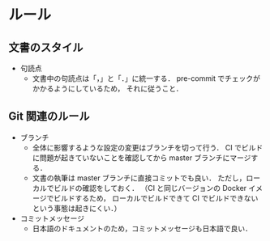 # ルール

## 文書のスタイル

- 句読点
  - 文書中の句読点は「，」と「．」に統一する．
    pre-commit でチェックがかかるようにしているため，
    それに従うこと．

## Git 関連のルール

- ブランチ
  - 全体に影響するような設定の変更はブランチを切って行う．
    CI でビルドに問題が起きていないことを確認してから
    master ブランチにマージする．
  - 文書の執筆は master ブランチに直接コミットでも良い．
    ただし，ローカルでビルドの確認をしておく．
    （CI と同じバージョンの Docker イメージでビルドするため，
    ローカルでビルドできて CI でビルドできないという事態は起きにくい．）
- コミットメッセージ
  - 日本語のドキュメントのため，コミットメッセージも日本語で良い．
